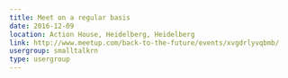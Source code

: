 ```yaml
---
title: Meet on a regular basis
date: 2016-12-09
location: Action House, Heidelberg, Heidelberg
link: http://www.meetup.com/back-to-the-future/events/xvgdrlyvqbmb/
usergroup: smalltalkrn
type: usergroup
---
```

